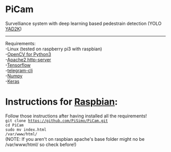 # PiCam
Survelliance system with deep learning based pedestrain detection (YOLO <a href="https://www.github.com/allanzelener/YAD2K">YAD2K</a>)
<hr></hr>

Requirements:<br />
  -Linux (tested on raspberry pi3 with raspbian)<br />
  -<a href="http://opencv.org/">OpenCV for Python3</a><br />
  -<a href="https://www.apache.org/">Apache2 http-server</a><br />
  -<a href="https://www.tensorflow.org">Tensorflow</a><br />
  -<a href="https://github.com/vysheng/tg.git">telegram-cli</a></br>
  -<a href="http://www.numpy.org/">Numpy</a><br />
  -<a href="https://www.keras.io">Keras</a> <br />
  
  <h1>Instructions for <a href="https://www.raspberrypi.org/downloads/raspbian/">Raspbian</a>:</h1>
  
  Follow those instructions after having installed all the requirements!
 <br/> <code>git clone https://github.com/PiSimo/PiCam.git</code>
 <br/> <code>cd PiCam</code>
 <br/> <code>sudo mv index.html /var/www/html/</code><br />
 (NOTE: If you aren't on raspbian apache's base folder might no be /var/www/html/ so check before!)
 
